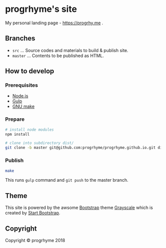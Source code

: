 # progrhyme's site

My personal landing page - https://progrhy.me .

## Branches

- `src` ... Source codes and materials to build & publish site.
- `master` ... Contents to be published as HTML.

## How to develop

### Prerequisites

- [Node.js](https://nodejs.org/)
- [Gulp](https://gulpjs.com/)
- [GNU make](https://www.gnu.org/software/make/manual/make.html)

### Prepare

```sh
# install node modules
npm install

# clone into subdirectory dist/
git clone -b master git@github.com:progrhyme/progrhyme.github.io.git dist
```

### Publish

```sh
make
```

This runs `gulp` command and `git push` to the master branch.

## Theme

This site is powered by the awsome [Bootstrap](http://getbootstrap.com/) theme
[Grayscale](http://startbootstrap.com/template-overviews/grayscale/) which is created by
[Start Bootstrap](http://startbootstrap.com/).

## Copyright

Copyright &copy; progrhyme 2018

